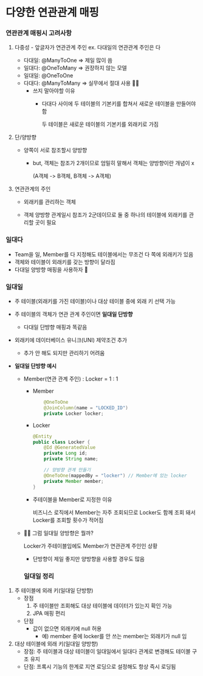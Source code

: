 # 다양한 연관관계 매핑





### 연관관계 매핑시 고려사항

1. 다중성 - 앞글자가 연관관계 주인 ex. 다대일의 연관관계 주인은 다

   - 다대일: @ManyToOne => 제일 많이 씀
   - 일대다: @OneToMany => 권장하지 않는 모델
   - 일대일: @OneToOne
   - 다대다: @ManyToMany => 실무에서 절대 사용 🙅‍♀️
     - 쓰지 말아야할 이유
       - 다대다 사이에 두 테이블의 기본키를 합쳐서 새로운 테이블을 만들어야 함
       
         두 테이블은 새로운 테이블의 기본키를 외래키로 가짐

2. 단/양방향

   - 양쪽이 서로 참조할시 양방향

     - but, 객체는 참조가 2개이므로 엄밀히 말해서 객체는 양방향이란 개념이 x

       (A객체 -> B객체, B객체 -> A객체)

3. 연관관계의 주인

   - 외래키를 관리하는 객체

   - 객체 양방향 관계일시 참조가 2군데이므로 둘 중 하나의 테이블에 외래키를 관리할 곳이 필요



### 일대다

- Team을 일, Member를 다 지정해도 테이블에서는 무조건 다 쪽에 외래키가 있음
- 객체와 테이블이 외래키를 갖는 방향이 달라짐
- 다대일 양방향 매핑을 사용하자 🙌



### 일대일

- 주 테이블(외래키를 가진 테이블)이나 대상 테이블 중에 외래 키 선택 가능

- 주 테이블의 객체가 연관 관계 주인이면 **일대일 단방향**

  - 다대일 단뱡향 매핑과 똑같음

- 외래키에 데이터베이스 유니크(UNI) 제약조건 추가

  - 추가 안 해도 되지만 관리하기 어려움

- **일대일 단방향 예시**

  - Member(연관 관계 주인) : Locker = 1 : 1

    - Member

      ```java
          @OneToOne
          @JoinColumn(name = "LOCKED_ID")
          private Locker locker;
      ```

    - Locker

      ```java
      @Entity
      public class Locker {
          @Id @GeneratedValue
          private Long id;
          private String name;
      
          // 양방향 관계 만들기
          @OneToOne(mappedBy = "locker") // Member에 있는 locker
          private Member member;
      }
      ```

    - 주테이블을 Member로 지정한 이유
    
      비즈니스 로직에서 Member는 자주 조회되므로 Locker도 함께 조회 돼서 Locker를 조회할 횟수가 적어짐
    
  - 🤷‍♀️ 그럼 일대일 양방향은 뭘까?

    Locker가 주테이블임에도 Member가 연관관계 주인인 상황

    - 단방향이 제일 좋지만 양방향을 사용할 경우도 많음



	###  일대일 정리

1. 주 테이블에 외래 키(일대일 단방향)
   - 장점
     1. 주 테이블만 조회해도 대상 테이블에 데이터가 있는지 확인 가능
     2. JPA 매핑 편리
   - 단점
     - 값이 없으면 외래키에 null 허용
       - 예) member 중에 locker를 안 쓰는 member는 외래키가 null 임
2. 대상 테이블에 외래 키(일대일 양방향)
   - 장점: 주 테이블과 대상 테이블이 일대일에서 일대다 관계로 변경해도 테이블 구조 유지
   - 단점: 프록시 기능의 한계로 지연 로딩으로 설정해도 항상 즉시 로딩됨

